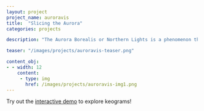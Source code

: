 ```yaml
---
layout: project
project_name: auroravis
title:  "Slicing the Aurora"
categories: projects

description: "The Aurora Borealis or Northern Lights is a phenomenon that has fascinated people throughout history. The AuroraMAX outreach initiative provides a collection of time-lapse videos of the night sky captured by a camera at Yellowknife in Canada. We have generated large-scale digital prints from a sequence of photographs of the northern sky taken over the course of one night. Each image is aggregated across time creating visually appealing and intriguing images – or Keograms – that visualize Aurora Borealis (Northern Lights) activity as well as interesting movements of clouds and stars that occurred that night. We presented some of these keograms at the IEEE VIS '16 Arts Program. We also created an interactive visualization of the Keograms that we exhibited at the local Beakerhead art-science festival. We report on the design of the interface and our experience in our ISS '16 Immersive Analytics workshop abstract."

teaser: "/images/projects/auroravis-teaser.png"

content_obj:
- - width: 12
    content:
     - type: img
       href: /images/projects/auroravis-img1.png
---
```


Try out the [interactive demo](/demo/auroravis/index.html) to explore keograms!